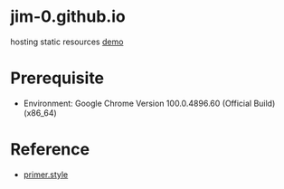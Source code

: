 # jim-0.github.io
hosting static resources [demo](https://jim-0.github.io)

# Prerequisite
- Environment: Google Chrome Version 100.0.4896.60 (Official Build) (x86_64)

# Reference
- [primer.style](https://primer.style/css/getting-started#using-primer-css-on-a-static-site)

